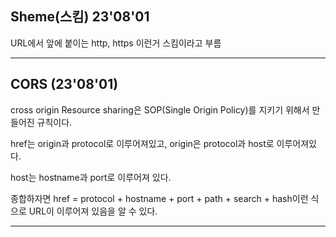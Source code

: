 
## Sheme(스킴) 23'08'01

URL에서 앞에 붙이는 http, https 이런거 스킴이라고 부름

---------------------
## CORS (23'08'01)

cross origin Resource sharing은 SOP(Single Origin Policy)를 지키기 위해서 만들어진 규칙이다.

href는 origin과 protocol로 이루어져있고, origin은 protocol과 host로 이루어져있다. 

host는 hostname과 port로 이루어져 있다. 
          
종합하자면 href = protocol + hostname + port + path + search + hash이런 식으로 URL이 이루어져 있음을 알 수 있다.


------------------------------


